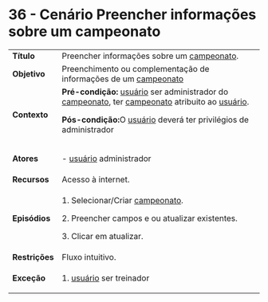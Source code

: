 # 36 - Cenário Preencher informações sobre um campeonato

<table class="table table-striped border">
    <tr>
        <td>
            <b>Título</b>
        </td>
        <td> Preencher informações sobre um <a href="../../lexico/#campeonato">campeonato</a>. </td>
    </tr>
    <tr>
        <td>
            <b>Objetivo</b>
        </td>
        <td>
            Preenchimento ou complementação de informações de um <a href="../../lexico/#campeonato">campeonato</a></td>
    </tr>
    <tr>
        <td>
            <b>Contexto</b>
        </td>
        <td>
            <b>Pré-condição:</b> <a href="../../lexico/#usuario">usuário</a> ser administrador do <a href="../../lexico/#campeonato">campeonato</a>, ter <a href="../../lexico/#campeonato">campeonato</a> atribuito ao  <a href="../../lexico/#usuario">usuário</a>.
            <p><b>Pós-condição:</b>O  <a href="../../lexico/#usuario">usuário</a> deverá ter privilégios de administrador
            </p>
        </td>
    </tr>
    <tr>
        <td>
            <b>Atores</b>
        </td>
        <td>
            <p>-  <a href="../../lexico/#usuario">usuário</a> administrador</p>
        </td>
    </tr>
    <tr>
        <td>
            <b>Recursos</b>
        </td>
        <td>
            Acesso à internet.
        </td>
    </tr>
    <tr>
        <td>
            <b>Episódios</b>
        </td>
        <td> <p>1. Selecionar/Criar <a href="../../lexico/#campeonato">campeonato</a>.</p>
            <p>2. Preencher campos  e ou atualizar existentes.</p>
            <p>3. Clicar em atualizar.</p>
        </td>
    </tr>
    <tr>
        <td>
            <b>Restrições</b>
        </td>
        <td>
            Fluxo intuitivo.
        </td>
    </tr>
    <tr>
        <td>
            <b>Exceção</b>
        </td>
        <td>
            <p>1.  <a href="../../lexico/#usuario">usuário</a> ser treinador</p>
        </td>
    </tr>
</table>
